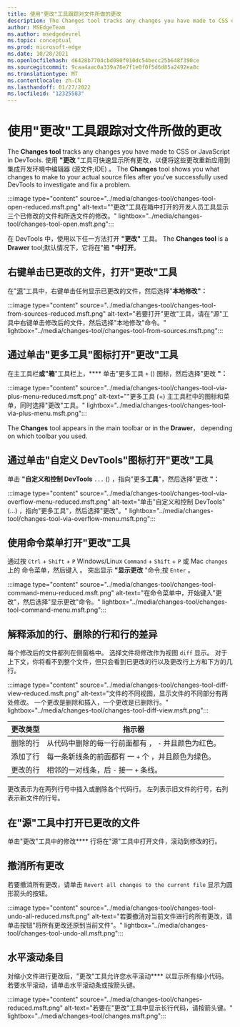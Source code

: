 ```yaml
---
title: 使用"更改"工具跟踪对文件所做的更改
description: The Changes tool tracks any changes you have made to CSS or JavaScript in DevTools.
author: MSEdgeTeam
ms.author: msedgedevrel
ms.topic: conceptual
ms.prod: microsoft-edge
ms.date: 10/28/2021
ms.openlocfilehash: d6428b7704cbd080f010dc54becc25b648f390ce
ms.sourcegitcommit: 9caa4aac0a339a76e7f1e0f0f5d6d85a2492ea8c
ms.translationtype: MT
ms.contentlocale: zh-CN
ms.lasthandoff: 01/27/2022
ms.locfileid: "12325583"
---
```

# <a name="track-changes-to-files-using-the-changes-tool"></a>使用"更改"工具跟踪对文件所做的更改

The **Changes tool** tracks any changes you have made to CSS or JavaScript in DevTools.  使用 **"更改** "工具可快速显示所有更改，以便将这些更改重新应用到集成开发环境中编辑器 (源文件;IDE) 。  The **Changes** tool shows you what changes to make to your actual source files after you've successfully used DevTools to investigate and fix a problem.

:::image type="content" source="../media/changes-tool/changes-tool-open-reduced.msft.png" alt-text="&quot;更改&quot;工具在箱中打开的开发人员工具显示三个已修改的文件和所选文件的修改。" lightbox="../media/changes-tool/changes-tool-open.msft.png":::

在 DevTools 中，使用以下任一方法打开 **"更改"** 工具。  The **Changes tool** is a **Drawer** tool;默认情况下，它将在"箱 **"中打开**。


<!-- ====================================================================== -->
## <a name="open-the-changes-tool-by-right-clicking-in-a-changed-file"></a>右键单击已更改的文件，打开"更改"工具

在"[源](../sources/index.md)"工具中，右键单击任何显示已更改的文件，然后选择"**本地修改"：**

:::image type="content" source="../media/changes-tool/changes-tool-from-sources-reduced.msft.png" alt-text="若要打开&quot;更改&quot;工具，请在&quot;源&quot;工具中右键单击修改后的文件，然后选择&quot;本地修改&quot;命令。" lightbox="../media/changes-tool/changes-tool-from-sources.msft.png":::


<!-- ====================================================================== -->
## <a name="open-the-changes-tool-by-clicking-the-more-tools-icon"></a>通过单击"更多工具"图标打开"更改"工具

在主工具栏**或"箱**"工具栏上，**** 单击"更多工具 `+` () 图标，然后选择"更改 **"：**

:::image type="content" source="../media/changes-tool/changes-tool-via-plus-menu-reduced.msft.png" alt-text="&quot;更多工具 (+) 主工具栏中的图标和菜单，同时选择&quot;更改&quot;工具。" lightbox="../media/changes-tool/changes-tool-via-plus-menu.msft.png":::

The **Changes** tool appears in the main toolbar or in the **Drawer**， depending on which toolbar you used.


<!-- ====================================================================== -->
## <a name="open-the-changes-tool-by-clicking-the-customize-devtools-icon"></a>通过单击"自定义 DevTools"图标打开"更改"工具

单击 **"自定义和控制 DevTools** `...` () ，指向"更多**工具**"，然后选择"更改 **"：**

:::image type="content" source="../media/changes-tool/changes-tool-via-overflow-menu-reduced.msft.png" alt-text="单击&quot;自定义和控制 DevTools&quot; (...) ，指向&quot;更多工具&quot;，然后选择&quot;更改&quot;。" lightbox="../media/changes-tool/changes-tool-via-overflow-menu.msft.png":::


<!-- ====================================================================== -->
## <a name="open-the-changes-tool-by-using-the-command-menu"></a>使用命令菜单打开"更改"工具

通过按[](../command-menu/index.md) `Ctrl` + `Shift` + `P` Windows/Linux `Command` + `Shift` + `P` 或 Mac `changes` 上的 命令菜单，然后键入 。  突出显示 **"显示更改** "命令;按 `Enter` 。

:::image type="content" source="../media/changes-tool/changes-tool-command-menu-reduced.msft.png" alt-text="在命令菜单中，开始键入&quot;更改&quot;，然后选择&quot;显示更改&quot;命令。" lightbox="../media/changes-tool/changes-tool-command-menu.msft.png":::


<!-- ====================================================================== -->
## <a name="interpret-added-lines-removed-lines-and-differences-in-a-line"></a>解释添加的行、删除的行和行的差异

每个修改后的文件都列在侧窗格中。  选择文件将修改作为视图 `diff` 显示。  对于上下文，你将看不到整个文件，但只会看到已更改的行以及更改行上方和下方的几行。

:::image type="content" source="../media/changes-tool/changes-tool-diff-view-reduced.msft.png" alt-text="文件的不同视图，显示文件的不同部分有两处修改。  一个更改是删除和插入，一个更改是已删除行。" lightbox="../media/changes-tool/changes-tool-diff-view.msft.png":::

| 更改类型 | 指示器 |
|---|--|
| 删除的行 | 从代码中删除的每一行前面都有 ， `-` 并且颜色为红色。 |
| 添加了行 | 每一条新线条的前面都有 一 `+` 个 ，并且颜色为绿色。 |
| 更改的行 | 相邻的一对线条，后 `-` 接一 `+` 条线。 |

更改表示为在两列行号中插入或删除各个代码行。  左列表示旧文件的行号，右列表示新文件的行号。


<!-- ====================================================================== -->
## <a name="open-a-changed-file-in-the-sources-tool"></a>在"源"工具中打开已更改的文件

单击"更改"工具中的修改**** 行将在"源"工具中[](../sources/index.md)打开文件，滚动到修改的行。


<!-- ====================================================================== -->
## <a name="undo-all-changes"></a>撤消所有更改

若要撤消所有更改，请单击 `Revert all changes to the current file` 显示为圆形箭头的按钮。

:::image type="content" source="../media/changes-tool/changes-tool-undo-all-reduced.msft.png" alt-text="若要撤消对当前文件进行的所有更改，请单击按钮&quot;将所有更改还原到当前文件&quot;。" lightbox="../media/changes-tool/changes-tool-undo-all.msft.png":::


<!-- ====================================================================== -->
## <a name="horizontally-scroll-entries"></a>水平滚动条目

对缩小文件进行更改后，"更改"工具允许您水平滚动**** 以显示所有缩小代码。  若要水平滚动，请单击水平滚动条或按箭头键。

:::image type="content" source="../media/changes-tool/changes-reduced.msft.png" alt-text="若要在&quot;更改&quot;工具中显示长行代码，请按箭头键。" lightbox="../media/changes-tool/changes.msft.png":::
